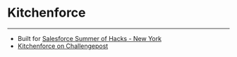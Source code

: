 # Kitchenforce
___

* Built for [Salesforce Summer of Hacks - New York](http://sohnewyork.challengepost.com/)
* [Kitchenforce on Challengepost](http://challengepost.com/software/kitchenforce)
